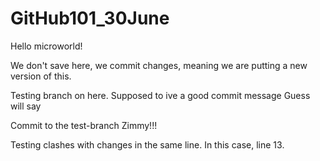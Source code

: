 # GitHub101_30June

Hello microworld!

We don't save here, we commit changes, meaning we are putting a new version of  this.

Testing branch on here. 
Supposed to ive a good commit message
Guess will say

Commit to the test-branch Zimmy!!!

Testing clashes with changes in the same line. In this case, line 13. 

